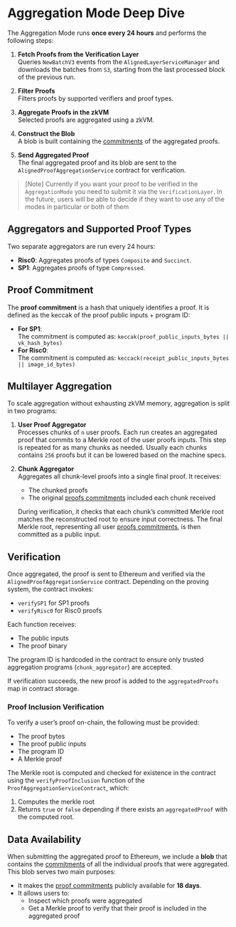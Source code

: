 # Aggregation Mode Deep Dive

The Aggregation Mode runs **once every 24 hours** and performs the following steps:

1. **Fetch Proofs from the Verification Layer**  
   Queries `NewBatchV3` events from the `AlignedLayerServiceManager` and downloads the batches from `S3`, starting from the last processed block of the previous run.

2. **Filter Proofs**  
   Filters proofs by supported verifiers and proof types.

3. **Aggregate Proofs in the zkVM**  
   Selected proofs are aggregated using a zkVM.

4. **Construct the Blob**  
   A blob is built containing the [commitments](#proof-commitment) of the aggregated proofs.

5. **Send Aggregated Proof**  
   The final aggregated proof and its blob are sent to the `AlignedProofAggregationService` contract for verification.

> [Note]
> Currently if you want your proof to be verified in the `AggregationMode` you need to submit it via the `VerificationLayer`. In the future, users will be able to decide if they want to use any of the modes in particular or both of them

## Aggregators and Supported Proof Types

Two separate aggregators are run every 24 hours:

-   **Risc0**: Aggregates proofs of types `Composite` and `Succinct`.
-   **SP1**: Aggregates proofs of type `Compressed`.

## Proof Commitment

The **proof commitment** is a hash that uniquely identifies a proof. It is defined as the keccak of the proof public inputs + program ID:

-   **For SP1**:  
    The commitment is computed as: `keccak(proof_public_inputs_bytes || vk_hash_bytes)`
-   **For Risc0**:  
    The commitment is computed as: `keccack(receipt_public_inputs_bytes || image_id_bytes)`

## Multilayer Aggregation

To scale aggregation without exhausting zkVM memory, aggregation is split in two programs:

1. **User Proof Aggregator**  
   Processes chunks of `n` user proofs. Each run creates an aggregated proof that commits to a Merkle root of the user proofs inputs. This step is repeated for as many chunks as needed. Usually each chunks contains `256` proofs but it can be lowered based on the machine specs.

2. **Chunk Aggregator**  
   Aggregates all chunk-level proofs into a single final proof. It receives:

    - The chunked proofs
    - The original [proofs commitments](#proof-commitment) included each chunk received

    During verification, it checks that each chunk’s committed Merkle root matches the reconstructed root to ensure input correctness. The final Merkle root, representing all user [proofs commitments](#proof-commitment), is then committed as a public input.

## Verification

Once aggregated, the proof is sent to Ethereum and verified via the `AlignedProofAggregationService` contract. Depending on the proving system, the contract invokes:

-   `verifySP1` for SP1 proofs
-   `verifyRisc0` for Risc0 proofs

Each function receives:

-   The public inputs
-   The proof binary

The program ID is hardcoded in the contract to ensure only trusted aggregation programs (`chunk_aggregator`) are accepted.

If verification succeeds, the new proof is added to the `aggregatedProofs` map in contract storage.

### Proof Inclusion Verification

To verify a user’s proof on-chain, the following must be provided:

-   The proof bytes
-   The proof public inputs
-   The program ID
-   A Merkle proof

The Merkle root is computed and checked for existence in the contract using the `verifyProofInclusion` function of the `ProofAggregationServiceContract`, which:

1. Computes the merkle root
2. Returns `true` or `false` depending if there exists an `aggregatedProof` with the computed root.

## Data Availability

When submitting the aggregated proof to Ethereum, we include a **blob** that contains the [commitments](#proof-commitment) of all the individual proofs that were aggregated. This blob serves two main purposes:

-   It makes the [proof commitments](#proof-commitment) publicly available for **18 days**.
-   It allows users to:
    -   Inspect which proofs were aggregated
    -   Get a Merkle proof to verify that their proof is included in the aggregated proof
